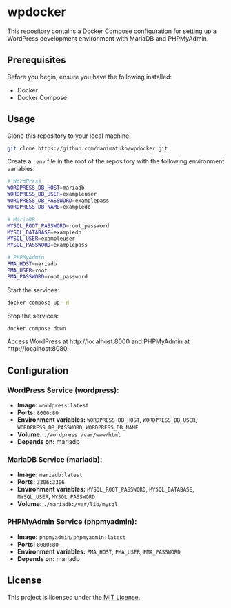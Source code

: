 # wpdocker

This repository contains a Docker Compose configuration for setting up a WordPress development environment with MariaDB and PHPMyAdmin.

## Prerequisites

Before you begin, ensure you have the following installed:

- Docker
- Docker Compose

## Usage

Clone this repository to your local machine:

```bash
git clone https://github.com/danimatuko/wpdocker.git
```

Create a `.env` file in the root of the repository with the following environment variables:

```bash
# WordPress
WORDPRESS_DB_HOST=mariadb
WORDPRESS_DB_USER=exampleuser
WORDPRESS_DB_PASSWORD=examplepass
WORDPRESS_DB_NAME=exampledb

# MariaDB
MYSQL_ROOT_PASSWORD=root_password
MYSQL_DATABASE=exampledb
MYSQL_USER=exampleuser
MYSQL_PASSWORD=examplepass

# PHPMyAdmin
PMA_HOST=mariadb
PMA_USER=root
PMA_PASSWORD=root_password
```

Start the services:

```bash
docker-compose up -d
```

Stop the services:

```bash
docker compose down
```

Access WordPress at http://localhost:8000 and PHPMyAdmin at http://localhost:8080.

## Configuration

### WordPress Service (wordpress):

- **Image:** `wordpress:latest`
- **Ports:** `8000:80`
- **Environment variables:** `WORDPRESS_DB_HOST`, `WORDPRESS_DB_USER`, `WORDPRESS_DB_PASSWORD`, `WORDPRESS_DB_NAME`
- **Volume:** `./wordpress:/var/www/html`
- **Depends on:** mariadb

### MariaDB Service (mariadb):

- **Image:** `mariadb:latest`
- **Ports:** `3306:3306`
- **Environment variables:** `MYSQL_ROOT_PASSWORD`, `MYSQL_DATABASE`, `MYSQL_USER`, `MYSQL_PASSWORD`
- **Volume:** `./mariadb:/var/lib/mysql`

### PHPMyAdmin Service (phpmyadmin):

- **Image:** `phpmyadmin/phpmyadmin:latest`
- **Ports:** `8080:80`
- **Environment variables:** `PMA_HOST`, `PMA_USER`, `PMA_PASSWORD`
- **Depends on:** mariadb

## License

This project is licensed under the [MIT License](https://opensource.org/licenses/MIT).
